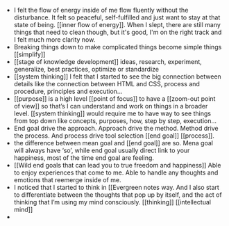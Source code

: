 - I felt the flow of energy inside of me flow fluently without the disturbance. It felt so peaceful, self-fulfilled and just want to stay at that state of being. [[inner flow of energy]]. When I slept, there are still many things that need to clean though, but it's good, I'm on the right track and I felt much more clarity now.
- Breaking things down to make complicated things become simple things [[simplify]]
- [[stage of knowledge development]] ideas, research, experiment, generalize, best practices, optimize or standardize
- [[system thinking]] I felt that I started to see the big connection between details like the connection between HTML and CSS, process and procedure, principles and execution...
- [[purpose]] is a high level [[point of focus]] to have a [[zoom-out point of view]] so that’s I can understand and work on things in a broader level. [[system thinking]] would require me to have way to see things from top down like concepts, purposes, how, step by step, execution...
- End goal drive the approach. Approach drive the method. Method drive the process. And process drive tool selection [[end goal]] [[process]]. 
- the difference between mean goal and [[end goal]] are so. Mena goal will always have ‘so’, while end goal usually direct link to your happiness, most of the time end goal are feeling.
- [[Wild end goals that can lead you to true freedom and happiness]] Able to enjoy experiences that come to me. Able to handle any thoughts and emotions that reemerge inside of me. 
- I noticed that I started to think in [[Evergreen notes way. And I also start to differentiate between the thoughts that pop up by itself, and the act of thinking that I’m using my mind consciously. [[thinking]] [[intellectual mind]]
- 

